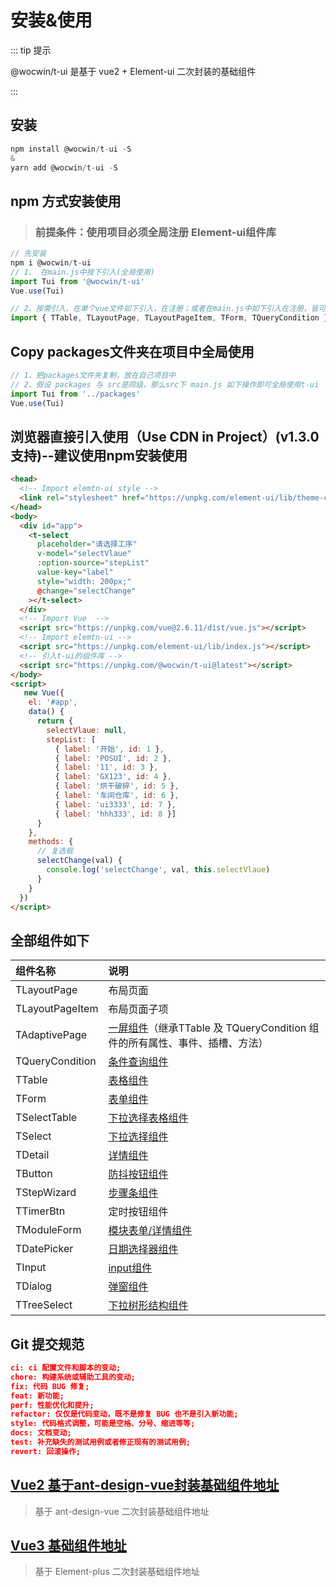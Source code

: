 # 安装&使用

::: tip 提示

@wocwin/t-ui 是基于 vue2 + Element-ui  二次封装的基础组件

:::

## 安装

```js
npm install @wocwin/t-ui -S
&
yarn add @wocwin/t-ui -S
```

## npm 方式安装使用
> ### 前提条件：使用项目必须全局注册 Element-ui组件库

```js
// 先安装
npm i @wocwin/t-ui
// 1、 在main.js中按下引入(全局使用)
import Tui from '@wocwin/t-ui'
Vue.use(Tui)

// 2、按需引入，在单个vue文件如下引入，在注册；或者在main.js中如下引入在注册，皆可！
import { TTable, TLayoutPage, TLayoutPageItem, TForm, TQueryCondition } from '@wocwin/t-ui'

```
## Copy packages文件夹在项目中全局使用

```js
// 1、把packages文件夹复制，放在自己项目中
// 2、假设 packages 与 src是同级，那么src下 main.js 如下操作即可全局使用t-ui
import Tui from '../packages'
Vue.use(Tui)
```
## 浏览器直接引入使用（Use CDN in Project）(v1.3.0支持)--建议使用npm安装使用
```html
<head>
  <!-- Import elemtn-ui style -->
  <link rel="stylesheet" href="https://unpkg.com/element-ui/lib/theme-chalk/index.css">
</head>
<body>
  <div id="app">
    <t-select
      placeholder="请选择工序"
      v-model="selectVlaue"
      :option-source="stepList"
      value-key="label"
      style="width: 200px;"
      @change="selectChange"
    ></t-select>
  </div>
  <!-- Import Vue  -->
  <script src="https://unpkg.com/vue@2.6.11/dist/vue.js"></script>
  <!-- Import elemtn-ui -->
  <script src="https://unpkg.com/element-ui/lib/index.js"></script>
  <!-- 引入t-ui的组件库 -->
  <script src="https://unpkg.com/@wocwin/t-ui@latest"></script>
</body>
<script>
   new Vue({
    el: '#app',
    data() {
      return {
        selectVlaue: null,
        stepList: [
          { label: '开始', id: 1 },
          { label: 'POSUI', id: 2 },
          { label: '11', id: 3 },
          { label: 'GX123', id: 4 },
          { label: '烘干破碎', id: 5 },
          { label: '车间仓库', id: 6 },
          { label: 'ui3333', id: 7 },
          { label: 'hhh333', id: 8 }]
      }
    },
    methods: {
      // 复选框
      selectChange(val) {
        console.log('selectChange', val, this.selectVlaue)
      }
    }
  })
</script>

```
## 全部组件如下
| 组件名称        | 说明                                                                                                                                                      |
| :-------------- | :-------------------------------------------------------------------------------------------------------------------------------------------------------- |
| TLayoutPage     | 布局页面                                                                                                                                                  |
| TLayoutPageItem | 布局页面子项                                                                                                                                              |
| TAdaptivePage   | [一屏组件](https://wocwin.github.io/t-ui/baseComponents/TAdaptivePage/base.html?_blank)（继承TTable 及 TQueryCondition 组件的所有属性、事件、插槽、方法） |
| TQueryCondition | [条件查询组件](https://wocwin.github.io/t-ui/baseComponents/TQueryCondition/base.html?_blank)                                                             |
| TTable          | [表格组件](https://wocwin.github.io/t-ui/baseComponents/TTable/base.html?_blank)                                                                          |
| TForm           | [表单组件](https://wocwin.github.io/t-ui/baseComponents/TForm/base.html?_blank)                                                                           |
| TSelectTable    | [下拉选择表格组件](https://wocwin.github.io/t-ui/baseComponents/TSelectTable/radio.html?_blank)                                                           |
| TSelect         | [下拉选择组件](https://wocwin.github.io/t-ui/baseComponents/TSelect/base.html?_blank)                                                                     |
| TDetail         | [详情组件](https://wocwin.github.io/t-ui/baseComponents/TDetail/base.html?_blank)                                                                         |
| TButton         | [防抖按钮组件](https://wocwin.github.io/t-ui/baseComponents/TButton/base.html?_blank)                                                                     |
| TStepWizard     | [步骤条组件](https://wocwin.github.io/t-ui/baseComponents/TStepWizard/base.html?_blank)                                                                   |
| TTimerBtn       | 定时按钮组件                                                                                                                                              |
| TModuleForm     | [模块表单/详情组件](https://wocwin.github.io/t-ui/baseComponents/TModuleForm/base.html?_blank)                                                            |
| TDatePicker     | [日期选择器组件](https://wocwin.github.io/t-ui/baseComponents/TDatePicker/base.html?_blank)                                                               |
| TInput          | [input组件](https://wocwin.github.io/t-ui/baseComponents/TInput/base.html?_blank)                                                                         |
| TDialog         | [弹窗组件](https://wocwin.github.io/t-ui/baseComponents/TDialog/base.html?_blank)                                                                         |
| TTreeSelect     | [下拉树形结构组件](https://wocwin.github.io/t-ui/baseComponents/TTreeSelect/base.html?_blank)                                                             |

## Git 提交规范
```json
ci: ci 配置文件和脚本的变动;
chore: 构建系统或辅助工具的变动;
fix: 代码 BUG 修复;
feat: 新功能;
perf: 性能优化和提升;
refactor: 仅仅是代码变动，既不是修复 BUG 也不是引入新功能;
style: 代码格式调整，可能是空格、分号、缩进等等;
docs: 文档变动;
test: 补充缺失的测试用例或者修正现有的测试用例;
revert: 回滚操作;
```


## [Vue2 基于ant-design-vue封装基础组件地址](https://github.com/wocwin/t-antd-ui)

> 基于 ant-design-vue 二次封装基础组件地址
>
> 
## [Vue3 基础组件地址](https://github.com/wocwin/t-ui-plus)

> 基于 Element-plus 二次封装基础组件地址
